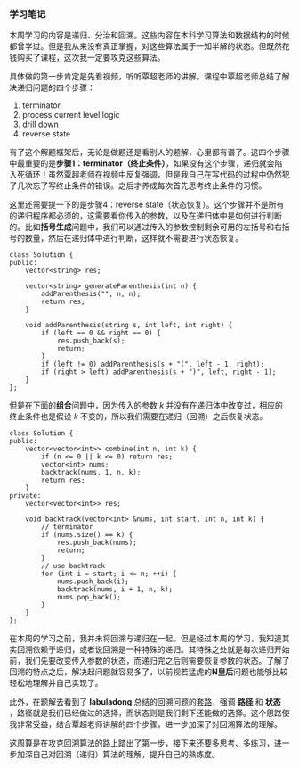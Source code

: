 ### 学习笔记

本周学习的内容是递归、分治和回溯。这些内容在本科学习算法和数据结构的时候都曾学过。但是我从来没有真正掌握，对这些算法属于一知半解的状态。但既然花钱购买了课程，这次我一定要攻克这些算法。

具体做的第一步肯定是先看视频，听听覃超老师的讲解。课程中覃超老师总结了解决递归问题的四个步骤：
1.  terminator
2.  process current level logic
3.  drill down
4.  reverse state

有了这个解题框架后，无论是做题还是看别人的题解，心里都有谱了。这四个步骤中最重要的是**步骤1：terminator（终止条件）**，如果没有这个步骤，递归就会陷入死循环！虽然覃超老师在视频中反复强调，但是我自己在写代码的过程中仍然犯了几次忘了写终止条件的错误。之后才养成每次首先思考终止条件的习惯。

这里还需要提一下的是步骤4：reverse state（状态恢复）。这个步骤并不是所有的递归程序都必须的，这需要看你传入的参数，以及在递归体中是如何进行判断的。比如**括号生成**问题中，我们可以通过传入的参数控制剩余可用的左括号和右括号的数量，然后在递归体中进行判断，这样就不需要进行状态恢复。



    class Solution {
    public:
        vector<string> res;
    
        vector<string> generateParenthesis(int n) {
            addParenthesis("", n, n);
            return res;
        }
    
        void addParenthesis(string s, int left, int right) {
            if (left == 0 && right == 0) {
                res.push_back(s);
                return;
            }
            if (left != 0) addParenthesis(s + "(", left - 1, right);
            if (right > left) addParenthesis(s + ")", left, right - 1);
        }
    };


但是在下面的**组合**问题中，因为传入的参数 *k* 并没有在递归体中改变过，相应的终止条件也是假设 *k* 不变的，所以我们需要在递归（回溯）之后恢复状态。


    class Solution {
    public:
        vector<vector<int>> combine(int n, int k) {
            if (n <= 0 || k <= 0) return res;
            vector<int> nums;
            backtrack(nums, 1, n, k);
            return res;
        }
    private:
        vector<vector<int>> res;
    
        void backtrack(vector<int> &nums, int start, int n, int k) {
            // terminator
            if (nums.size() == k) {
                res.push_back(nums);
                return;
            }
            // use backtrack
            for (int i = start; i <= n; ++i) {
                nums.push_back(i);
                backtrack(nums, i + 1, n, k);
                nums.pop_back();
            }
        }
    };


在本周的学习之前，我并未将回溯与递归在一起。但是经过本周的学习，我知道其实回溯依赖于递归，或者说回溯是一种特殊的递归。其特殊之处就是每次递归开始前，我们先要改变传入参数的状态，而递归完之后则需要恢复参数的状态。了解了回溯的特点之后，解决起问题就容易多了，以前视若猛虎的**N皇后**问题也能够比较轻松地理解并自己实现了。

此外，在题解去看到了 **labuladong** 总结的回溯问题的[套路](https://leetcode-cn.com/problems/n-queens/solution/hui-su-suan-fa-xiang-jie-by-labuladong/)，强调 **路径** 和 **状态** ，路径就是我们已经做过的选择，而状态则是我们剩下还能做的选择。这个思路使我非常受益，结合覃超老师讲解的四个步骤，进一步加深了对回溯算法的理解。

这周算是在攻克回溯算法的路上踏出了第一步，接下来还要多思考、多练习，进一步加深自己对回溯（递归）算法的理解，提升自己的熟练度。






















